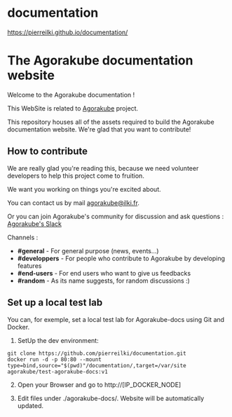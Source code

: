 # documentation

https://pierreilki.github.io/documentation/

# The Agorakube documentation website

Welcome to the Agorakube documentation !

This WebSite is related to [Agorakube](https://github.com/ilkilab/agorakube) project.

This repository houses all of the assets required to build the Agorakube documentation website. We're glad that you want to contribute!

## How to contribute

We are really glad you're reading this, because we need volunteer developers to help this project come to fruition.

We want you working on things you're excited about.

You can contact us by mail agorakube@ilki.fr.

Or you can join Agorakube's community for discussion and ask questions : [Agorakube's Slack](http://slack.agorakube.ilkilabs.io/)

Channels :
- **#general** - For general purpose (news, events...)
- **#developpers** - For people who contribute to Agorakube by developing features
- **#end-users** - For end users who want to give us feedbacks
- **#random** - As its name suggests, for random discussions :)

## Set up a local test lab

You can, for exemple, set a local test lab for Agorakube-docs using Git and Docker.


1) SetUp the dev environment:
```
git clone https://github.com/pierreilki/documentation.git
docker run -d -p 80:80 --mount type=bind,source="$(pwd)"/documentation/,target=/var/site agorakube/test-agorakube-docs:v1
```
2) Open your Browser and go to http://[IP_DOCKER_NODE]

3) Edit files under ./agorakube-docs/. Website will be automatically updated.
